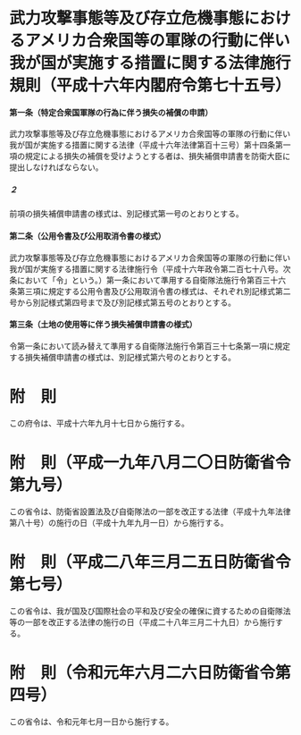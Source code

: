 # 武力攻撃事態等及び存立危機事態におけるアメリカ合衆国等の軍隊の行動に伴い我が国が実施する措置に関する法律施行規則（平成十六年内閣府令第七十五号）
#### 第一条（特定合衆国軍隊の行為に伴う損失の補償の申請）
武力攻撃事態等及び存立危機事態におけるアメリカ合衆国等の軍隊の行動に伴い我が国が実施する措置に関する法律（平成十六年法律第百十三号）第十四条第一項の規定による損失の補償を受けようとする者は、損失補償申請書を防衛大臣に提出しなければならない。
##### ２
前項の損失補償申請書の様式は、別記様式第一号のとおりとする。
#### 第二条（公用令書及び公用取消令書の様式）
武力攻撃事態等及び存立危機事態におけるアメリカ合衆国等の軍隊の行動に伴い我が国が実施する措置に関する法律施行令（平成十六年政令第二百七十八号。次条において「令」という。）第一条において準用する自衛隊法施行令第百三十六条第三項に規定する公用令書及び公用取消令書の様式は、それぞれ別記様式第二号から別記様式第四号まで及び別記様式第五号のとおりとする。
#### 第三条（土地の使用等に伴う損失補償申請書の様式）
令第一条において読み替えて準用する自衛隊法施行令第百三十七条第一項に規定する損失補償申請書の様式は、別記様式第六号のとおりとする。
# 附　則
この府令は、平成十六年九月十七日から施行する。
# 附　則（平成一九年八月二〇日防衛省令第九号）
この省令は、防衛省設置法及び自衛隊法の一部を改正する法律（平成十九年法律第八十号）の施行の日（平成十九年九月一日）から施行する。
# 附　則（平成二八年三月二五日防衛省令第七号）
この省令は、我が国及び国際社会の平和及び安全の確保に資するための自衛隊法等の一部を改正する法律の施行の日（平成二十八年三月二十九日）から施行する。
# 附　則（令和元年六月二六日防衛省令第四号）
この省令は、令和元年七月一日から施行する。
